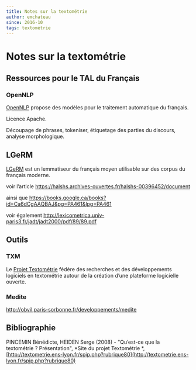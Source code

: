 ```yaml
---
title: Notes sur la textométrie
author: emchateau
since: 2016-10
tags: textométrie
---
```

# Notes sur la textométrie

## Ressources pour le TAL du Français

### OpenNLP

[OpenNLP](https://sites.google.com/site/nicolashernandez/resources/opennlp) propose des modèles pour le traitement automatique du français.

Licence Apache.

Découpage de phrases, tokeniser, étiquetage des parties du discours, analyse morphologique.

## LGeRM

[LGeRM](http://www.atilf.fr/LGeRM/) est un lemmatiseur du français moyen utilisable sur des corpus du français moderne.

voir l’article https://halshs.archives-ouvertes.fr/halshs-00396452/document

ainsi que https://books.google.ca/books?id=Ca6dCgAAQBAJ&pg=PA461&lpg=PA461

voir également http://lexicometrica.univ-paris3.fr/jadt/jadt2000/pdf/89/89.pdf

## Outils

### TXM

Le [Projet Textométrie](http://textometrie.ens-lyon.fr) fédère des recherches et des développements logiciels en textométrie autour de la création d’une plateforme logicielle ouverte.

### Medite

http://obvil.paris-sorbonne.fr/developpements/medite

## Bibliographie

PINCEMIN Bénédicte, HEIDEN Serge (2008) - "Qu’est-ce que la textométrie ? Présentation", *Site du projet Textométrie *, [http://textometrie.ens-lyon.fr/spip.php?rubrique80](http://textometrie.ens-lyon.fr/spip.php?rubrique80)
